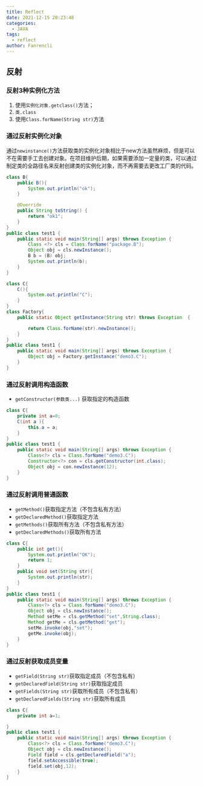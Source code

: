 ```yaml
---
title: Reflect
date: 2021-12-15 20:23:48
categories:
  - JAVA
tags:
  - reflect
author: Fanrencli
---
```

## 反射

### 反射3种实例化方法

1. 使用`实例化对象.getclass()`方法；
2. `类.class`
3. 使用`Class.forName(String str)`方法

### 通过反射实例化对象

通过`newinstance()`方法获取类的实例化对象相比于new方法虽然麻烦，但是可以不在需要手工去创建对象。在项目维护后期，如果需要添加一定量的类，可以通过制定类的全路径名来反射创建类的实例化对象，而不再需要去更改工厂类的代码。

```java
class B{
    public B(){
        System.out.println("ok");
    }

    @Override
    public String toString() {
        return "ok1";
    }
}
public class test1 {
    public static void main(String[] args) throws Exception {
        Class <?> cls = Class.forName("package.B");
        Object obj = cls.newInstance();
        B b = (B) obj;
        System.out.println(b);
    }
}
```
```java
class C{
    C(){
        System.out.println("C");
    }
}
class Factory{
    public static Object getInstance(String str) throws Exception  {

        return Class.forName(str).newInstance();
    }
}
public class test1 {
    public static void main(String[] args) throws Exception {
        Object obj = Factory.getInstance("demo3.C");
    }
}
```
### 通过反射调用构造函数

- `getConstructor(参数类...)` 获取指定的构造函数

```java
class C{
    private int a=0;
    C(int a ){
        this.a = a;
    }
}
public class test1 {
    public static void main(String[] args) throws Exception {
        Class<?> cls = Class.forName("demo3.C");
        Constructor<?> con = cls.getConstructor(int.class);
        Object obj = con.newInstance(12);
    }
}
```
### 通过反射调用普通函数

- `getMethod()`获取指定方法（不包含私有方法）
- `getDeclaredMethod()`获取指定方法
- `getMethods()`获取所有方法（不包含私有方法）
- `getDeclaredMethods()`获取所有方法

```java
class C{
    public int get(){
        System.out.println("OK");
        return 1;
    }
    public void set(String str){
        System.out.println(str);
    }
}
public class test1 {
    public static void main(String[] args) throws Exception {
        Class<?> cls = Class.forName("demo3.C");
        Object obj = cls.newInstance();
        Method setMe = cls.getMethod("set",String.class);
        Method getMe = cls.getMethod("get");
        setMe.invoke(obj,"set");
        getMe.invoke(obj);
    }
}
```

### 通过反射获取成员变量

- `getField(String str)`获取指定成员（不包含私有）
- `getDeclaredField(String str)`获取指定成员
- `getFields(String str)`获取所有成员（不包含私有）
- `getDeclaredFields(String str)`获取所有成员

```java
class C{
    private int a=1;

}
public class test1 {
    public static void main(String[] args) throws Exception {
        Class<?> cls = Class.forName("demo3.C");
        Object obj = cls.newInstance();
        Field field = cls.getDeclaredField("a");
        field.setAccessible(true);
        field.set(obj,12);
    }
}
```
